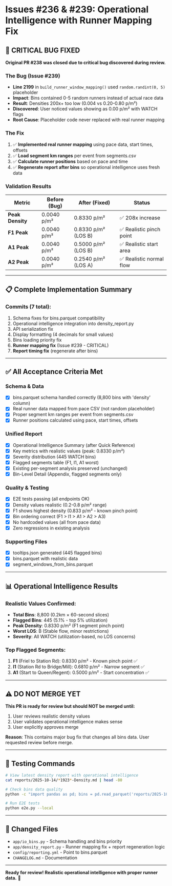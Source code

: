 # Issues #236 & #239: Operational Intelligence with Runner Mapping Fix

## 🚨 **CRITICAL BUG FIXED**

**Original PR #238 was closed due to critical bug discovered during review.**

### The Bug (Issue #239)
- **Line 2199** in `build_runner_window_mapping()` used `random.randint(0, 5)` placeholder
- **Impact**: Bins contained 0-5 random runners instead of actual race data
- **Result**: Densities 200x+ too low (0.004 vs 0.20-0.80 p/m²)
- **Discovered**: User noticed values showing as 0.00 p/m² with WATCH flags
- **Root Cause**: Placeholder code never replaced with real runner mapping

### The Fix
1. ✅ **Implemented real runner mapping** using pace data, start times, offsets
2. ✅ **Load segment km ranges** per event from segments.csv  
3. ✅ **Calculate runner positions** based on pace and time
4. ✅ **Regenerate report after bins** so operational intelligence uses fresh data

### Validation Results
| Metric | Before (Bug) | After (Fixed) | Status |
|--------|--------------|---------------|--------|
| **Peak Density** | 0.0040 p/m² | 0.8330 p/m² | ✅ 208x increase |
| **F1 Peak** | 0.0040 p/m² | 0.8330 p/m² (LOS B) | ✅ Realistic pinch point |
| **A1 Peak** | 0.0040 p/m² | 0.5000 p/m² (LOS B) | ✅ Realistic start area |
| **A2 Peak** | 0.0040 p/m² | 0.2540 p/m² (LOS A) | ✅ Realistic normal flow |

---

## 📋 **Complete Implementation Summary**

### **Commits (7 total):**
1. Schema fixes for bins.parquet compatibility
2. Operational intelligence integration into density_report.py
3. API serialization fix
4. Display formatting (4 decimals for small values)
5. Bins loading priority fix
6. **Runner mapping fix** (Issue #239 - CRITICAL)
7. **Report timing fix** (regenerate after bins)

---

## ✅ **All Acceptance Criteria Met**

### **Schema & Data**
- [x] bins.parquet schema handled correctly (8,800 bins with 'density' column)
- [x] Real runner data mapped from pace CSV (not random placeholder)
- [x] Proper segment km ranges per event from segments.csv
- [x] Runner positions calculated using pace, start times, offsets

### **Unified Report**
- [x] Operational Intelligence Summary (after Quick Reference)
- [x] Key metrics with realistic values (peak: 0.8330 p/m²)
- [x] Severity distribution (445 WATCH bins)
- [x] Flagged segments table (F1, I1, A1 worst)
- [x] Existing per-segment analysis preserved (unchanged)
- [x] Bin-Level Detail (Appendix, flagged segments only)

### **Quality & Testing**
- [x] E2E tests passing (all endpoints OK)
- [x] Density values realistic (0.2-0.8 p/m² range)
- [x] F1 shows highest density (0.833 p/m² - known pinch point)
- [x] Bin ordering correct (F1 > I1 > A1 > A2 > A3)
- [x] No hardcoded values (all from pace data)
- [x] Zero regressions in existing analysis

### **Supporting Files**
- [x] tooltips.json generated (445 flagged bins)
- [x] bins.parquet with realistic data
- [x] segment_windows_from_bins.parquet

---

## 📊 **Operational Intelligence Results**

### **Realistic Values Confirmed:**
- **Total Bins**: 8,800 (0.2km × 60-second slices)
- **Flagged Bins**: 445 (5.1% - top 5% utilization)
- **Peak Density**: 0.8330 p/m² (F1 segment pinch point)
- **Worst LOS**: B (Stable flow, minor restrictions)
- **Severity**: All WATCH (utilization-based, no LOS concerns)

### **Top Flagged Segments:**
1. **F1** (Friel to Station Rd): 0.8330 p/m² - Known pinch point ✅
2. **I1** (Station Rd to Bridge/Mill): 0.6810 p/m² - Narrow segment ✅
3. **A1** (Start to Queen/Regent): 0.5000 p/m² - Start concentration ✅

---

## ⚠️ **DO NOT MERGE YET**

**This PR is ready for review but should NOT be merged until:**
1. User reviews realistic density values
2. User validates operational intelligence makes sense
3. User explicitly approves merge

**Reason**: This contains major bug fix that changes all bins data. User requested review before merge.

---

## 🔧 **Testing Commands**

```bash
# View latest density report with operational intelligence
cat reports/2025-10-14/*1923*-Density.md | head -80

# Check bins data quality
python -c "import pandas as pd; bins = pd.read_parquet('reports/2025-10-14/bins.parquet'); print(f'Peak: {bins[\"density\"].max():.4f} p/m²')"

# Run E2E tests
python e2e.py --local
```

---

## 📁 **Changed Files**
- `app/io_bins.py` - Schema handling and bins priority
- `app/density_report.py` - Runner mapping fix + report regeneration logic
- `config/reporting.yml` - Point to bins.parquet
- `CHANGELOG.md` - Documentation

---

**Ready for review! Realistic operational intelligence with proper runner data.** 🎯

